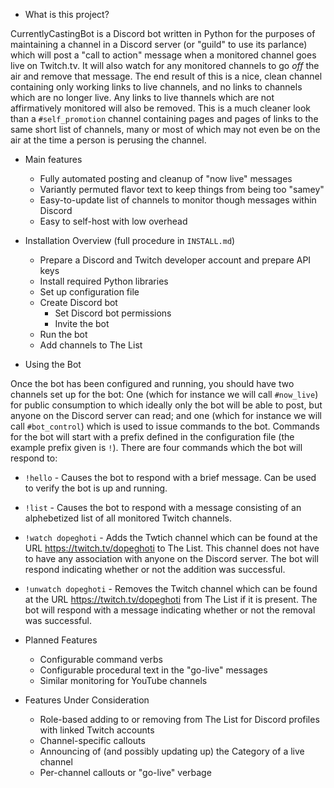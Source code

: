 - What is this project?

CurrentlyCastingBot is a Discord bot written in Python for the purposes of maintaining
a channel in a Discord server (or "guild" to use its parlance) which will post a "call
to action" message when a monitored channel goes live on Twitch.tv. It will also watch
for any monitored channels to go _off_ the air and remove that message.  The end result
of this is a nice, clean channel containing only working links to live channels, and
no links to channels which are no longer live.  Any links to live thannels which are
not affirmatively monitored will also be removed.  This is a much cleaner look than a
`#self_promotion` channel containing pages and pages of links to the same short list
of channels, many or most of which may not even be on the air at the time a person is
perusing the channel.

- Main features

  - Fully automated posting and cleanup of "now live" messages
  - Variantly permuted flavor text to keep things from being too "samey"
  - Easy-to-update list of channels to monitor though messages within Discord
  - Easy to self-host with low overhead

- Installation Overview (full procedure in `INSTALL.md`)

  - Prepare a Discord and Twitch developer account and prepare API keys
  - Install required Python libraries
  - Set up configuration file
  - Create Discord bot
    - Set Discord bot permissions
    - Invite the bot
  - Run the bot
  - Add channels to The List

- Using the Bot

Once the bot has been configured and running, you should have two channels set up for
the bot:  One (which for instance we will call `#now_live`) for public consumption to 
which ideally only the bot will be able to post, but anyone on the Discord server can
read; and one (which for instance we will call `#bot_control`) which is used to issue
commands to the bot.  Commands for the bot will start with a prefix defined in the
configuration file (the example prefix given is `!`).  There are four commands which
the bot will respond to:

  - `!hello` - Causes the bot to respond with a brief message.  Can be used to verify
    the bot is up and running.
  - `!list` - Causes the bot to respond with a message consisting of an alphebetized
    list of all monitored Twitch channels.
  - `!watch dopeghoti` - Adds the Twtich channel which can be found at the URL
    https://twitch.tv/dopeghoti to The List.  This channel does not have to have any
    association with anyone on the Discord server.  The bot will respond indicating
    whether or not the addition was successful.
  - `!unwatch dopeghoti` - Removes the Twitch channel which can be found at the URL
    https://twitch.tv/dopeghoti from The List if it is present. The bot will respond
    with a message indicating whether or not the removal was successful.

- Planned Features

  - Configurable command verbs
  - Configurable procedural text in the "go-live" messages
  - Similar monitoring for YouTube channels

- Featureѕ Under Consideration

  - Role-based adding to or removing from The List for Discord profiles with linked
    Twitch accounts
  - Channel-specific callouts
  - Announcing of (and possibly updating up) the Category of a live channel
  - Per-channel callouts or "go-live" verbage
